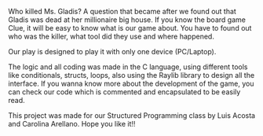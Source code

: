 Who killed Ms. Gladis? A question that became after we found out that Gladis was dead at her millionaire big house.
If you know the board game Clue, it will be easy to know what is our game about. You have to found out who was the killer, what tool did they use and where happened.

Our play is designed to play it with only one device (PC/Laptop).

The logic and all coding was made in the C language, using different tools like conditionals, structs, loops, also using the Raylib library to design all the interface.
If you wanna know more about the development of the game, you can check our code which is commented and encapsulated to be easily read.

This project was made for our Structured Programming class by Luis Acosta and Carolina Arellano.
Hope you like it!!
